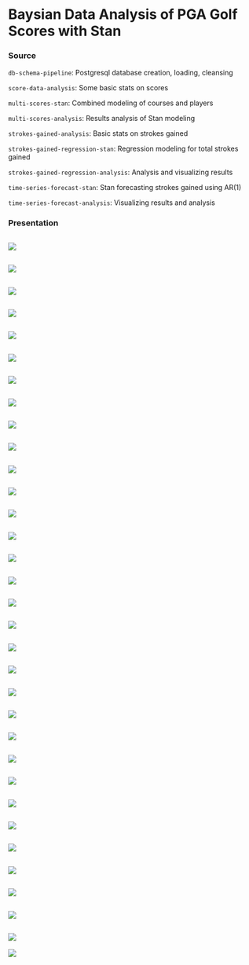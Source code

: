 # Baysian Data Analysis of PGA Golf Scores with Stan

### Source 

`db-schema-pipeline`: Postgresql database creation, loading, cleansing

`score-data-analysis`: Some basic stats on scores

`multi-scores-stan`: Combined modeling of courses and players

`multi-scores-analysis`: Results analysis of Stan modeling

`strokes-gained-analysis`: Basic stats on strokes gained

`strokes-gained-regression-stan`: Regression modeling for total strokes gained

`strokes-gained-regression-analysis`: Analysis and visualizing results

`time-series-forecast-stan`: Stan forecasting strokes gained using AR(1)

`time-series-forecast-analysis`: Visualizing results and analysis

### Presentation

![](https://github.com/jamiebernardin/bayesian/blob/master/images/Slide01.png)
---
![](https://github.com/jamiebernardin/bayesian/blob/master/images/Slide02.png)
---
![](https://github.com/jamiebernardin/bayesian/blob/master/images/Slide03.png)
---
![](https://github.com/jamiebernardin/bayesian/blob/master/images/Slide04.png)
---
![](https://github.com/jamiebernardin/bayesian/blob/master/images/Slide05.png)
---
![](https://github.com/jamiebernardin/bayesian/blob/master/images/Slide06.png)
---
![](https://github.com/jamiebernardin/bayesian/blob/master/images/Slide07.png)
---
![](https://github.com/jamiebernardin/bayesian/blob/master/images/Slide08.png)
---
![](https://github.com/jamiebernardin/bayesian/blob/master/images/Slide09.png)
---
![](https://github.com/jamiebernardin/bayesian/blob/master/images/Slide10.png)
---
![](https://github.com/jamiebernardin/bayesian/blob/master/images/Slide11.png)
---
![](https://github.com/jamiebernardin/bayesian/blob/master/images/Slide12.png)
---
![](https://github.com/jamiebernardin/bayesian/blob/master/images/Slide13.png)
---
![](https://github.com/jamiebernardin/bayesian/blob/master/images/Slide14.png)
---
![](https://github.com/jamiebernardin/bayesian/blob/master/images/Slide15.png)
---
![](https://github.com/jamiebernardin/bayesian/blob/master/images/Slide16.png)
---
![](https://github.com/jamiebernardin/bayesian/blob/master/images/Slide17.png)
---
![](https://github.com/jamiebernardin/bayesian/blob/master/images/Slide18.png)
---
![](https://github.com/jamiebernardin/bayesian/blob/master/images/Slide19.png)
---
![](https://github.com/jamiebernardin/bayesian/blob/master/images/Slide20.png)
---
![](https://github.com/jamiebernardin/bayesian/blob/master/images/Slide21.png)
---
![](https://github.com/jamiebernardin/bayesian/blob/master/images/Slide22.png)
---
![](https://github.com/jamiebernardin/bayesian/blob/master/images/Slide23.png)
---
![](https://github.com/jamiebernardin/bayesian/blob/master/images/Slide24.png)
---
![](https://github.com/jamiebernardin/bayesian/blob/master/images/Slide25.png)
---
![](https://github.com/jamiebernardin/bayesian/blob/master/images/Slide26.png)
---
![](https://github.com/jamiebernardin/bayesian/blob/master/images/Slide27.png)
---
![](https://github.com/jamiebernardin/bayesian/blob/master/images/Slide28.png)
---
![](https://github.com/jamiebernardin/bayesian/blob/master/images/Slide29.png)
---
![](https://github.com/jamiebernardin/bayesian/blob/master/images/Slide30.png)
---
![](https://github.com/jamiebernardin/bayesian/blob/master/images/Slide31.png)
---
![](https://github.com/jamiebernardin/bayesian/blob/master/images/Slide32.png)
---
![](https://github.com/jamiebernardin/bayesian/blob/master/images/Slide33.png)